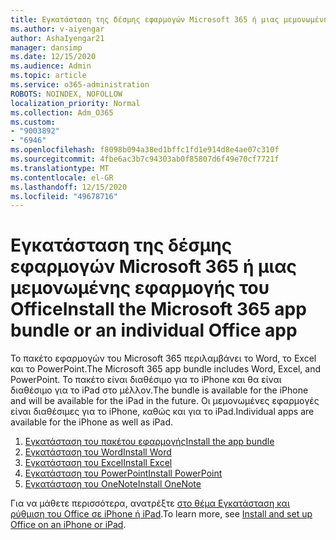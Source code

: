 ```yaml
---
title: Εγκατάσταση της δέσμης εφαρμογών Microsoft 365 ή μιας μεμονωμένης εφαρμογής του Office
ms.author: v-aiyengar
author: AshaIyengar21
manager: dansimp
ms.date: 12/15/2020
ms.audience: Admin
ms.topic: article
ms.service: o365-administration
ROBOTS: NOINDEX, NOFOLLOW
localization_priority: Normal
ms.collection: Adm_O365
ms.custom:
- "9003892"
- "6946"
ms.openlocfilehash: f8098b094a38ed1bffc1fd1e914d8e4ae07c310f
ms.sourcegitcommit: 4fbe6ac3b7c94303ab0f85807d6f49e70cf7721f
ms.translationtype: MT
ms.contentlocale: el-GR
ms.lasthandoff: 12/15/2020
ms.locfileid: "49678716"
---
```

# <a name="install-the-microsoft-365-app-bundle-or-an-individual-office-app"></a><span data-ttu-id="220f9-102">Εγκατάσταση της δέσμης εφαρμογών Microsoft 365 ή μιας μεμονωμένης εφαρμογής του Office</span><span class="sxs-lookup"><span data-stu-id="220f9-102">Install the Microsoft 365 app bundle or an individual Office app</span></span>

<span data-ttu-id="220f9-103">Το πακέτο εφαρμογών του Microsoft 365 περιλαμβάνει το Word, το Excel και το PowerPoint.</span><span class="sxs-lookup"><span data-stu-id="220f9-103">The Microsoft 365 app bundle includes Word, Excel, and PowerPoint.</span></span> <span data-ttu-id="220f9-104">Το πακέτο είναι διαθέσιμο για το iPhone και θα είναι διαθέσιμο για το iPad στο μέλλον.</span><span class="sxs-lookup"><span data-stu-id="220f9-104">The bundle is available for the iPhone and will be available for the iPad in the future.</span></span> <span data-ttu-id="220f9-105">Οι μεμονωμένες εφαρμογές είναι διαθέσιμες για το iPhone, καθώς και για το iPad.</span><span class="sxs-lookup"><span data-stu-id="220f9-105">Individual apps are available for the iPhone as well as iPad.</span></span>

1. [<span data-ttu-id="220f9-106">Εγκατάσταση του πακέτου εφαρμογής</span><span class="sxs-lookup"><span data-stu-id="220f9-106">Install the app bundle</span></span>](https://go.microsoft.com/fwlink/?linkid=2136762)
1. [<span data-ttu-id="220f9-107">Εγκατάσταση του Word</span><span class="sxs-lookup"><span data-stu-id="220f9-107">Install Word</span></span>](https://go.microsoft.com/fwlink/?linkid=2136974)
1. [<span data-ttu-id="220f9-108">Εγκατάσταση του Excel</span><span class="sxs-lookup"><span data-stu-id="220f9-108">Install Excel</span></span>](https://go.microsoft.com/fwlink/?linkid=2136975)
1. [<span data-ttu-id="220f9-109">Εγκατάσταση του PowerPoint</span><span class="sxs-lookup"><span data-stu-id="220f9-109">Install PowerPoint</span></span>](https://go.microsoft.com/fwlink/?linkid=2136882)
1. [<span data-ttu-id="220f9-110">Εγκατάσταση του OneNote</span><span class="sxs-lookup"><span data-stu-id="220f9-110">Install OneNote</span></span>](https://go.microsoft.com/fwlink/?linkid=2136883)

<span data-ttu-id="220f9-111">Για να μάθετε περισσότερα, ανατρέξτε [στο θέμα Εγκατάσταση και ρύθμιση του Office σε iPhone ή iPad](https://go.microsoft.com/fwlink/?linkid=2135560).</span><span class="sxs-lookup"><span data-stu-id="220f9-111">To learn more, see [Install and set up Office on an iPhone or iPad](https://go.microsoft.com/fwlink/?linkid=2135560).</span></span>
